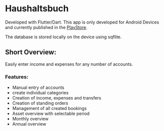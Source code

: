 # Haushaltsbuch

Developed with Flutter/Dart.
This app is only developed for Android Devices and currently published in the [PlayStore](https://play.google.com/store/apps/details?id=com.haushaltsbuch).

The database is stored locally on the device using sqflite.

## Short Overview:
Easily enter income and expenses for any number of accounts.

### Features:
 - Manual entry of accounts
 - create individual categories
 - Creation of income, expenses and transfers
 - Creation of standing orders
 - Management of all created bookings
 - Asset overview with selectable period
 - Monthly overview
 - Annual overview
